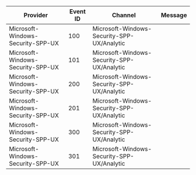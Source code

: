 Provider                           |  Event ID  |  Channel                                     |  Message
-----------------------------------|------------|----------------------------------------------|---------
Microsoft-Windows-Security-SPP-UX  |  100       |  Microsoft-Windows-Security-SPP-UX/Analytic  |
Microsoft-Windows-Security-SPP-UX  |  101       |  Microsoft-Windows-Security-SPP-UX/Analytic  |
Microsoft-Windows-Security-SPP-UX  |  200       |  Microsoft-Windows-Security-SPP-UX/Analytic  |
Microsoft-Windows-Security-SPP-UX  |  201       |  Microsoft-Windows-Security-SPP-UX/Analytic  |
Microsoft-Windows-Security-SPP-UX  |  300       |  Microsoft-Windows-Security-SPP-UX/Analytic  |
Microsoft-Windows-Security-SPP-UX  |  301       |  Microsoft-Windows-Security-SPP-UX/Analytic  |